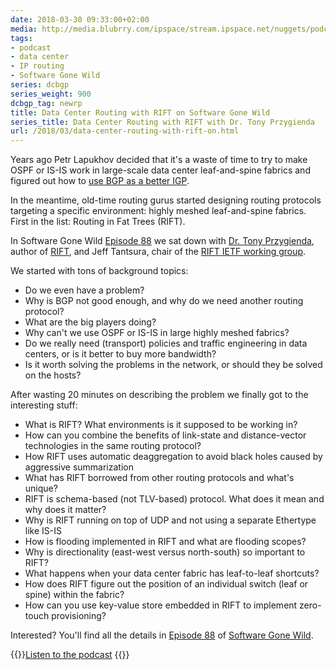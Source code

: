 ```yaml
---
date: 2018-03-30 09:33:00+02:00
media: http://media.blubrry.com/ipspace/stream.ipspace.net/nuggets/podcast/Show_88-RIFT.mp3
tags:
- podcast
- data center
- IP routing
- Software Gone Wild
series: dcbgp
series_weight: 900
dcbgp_tag: newrp
title: Data Center Routing with RIFT on Software Gone Wild
series_title: Data Center Routing with RIFT with Dr. Tony Przygienda
url: /2018/03/data-center-routing-with-rift-on.html
---
```

Years ago Petr Lapukhov decided that it's a waste of time to try to make OSPF or IS-IS work in large-scale data center leaf-and-spine fabrics and figured out how to [use BGP as a better IGP](http://blog.ipspace.net/2016/02/using-bgp-in-data-center-fabrics.html).

In the meantime, old-time routing gurus started designing routing protocols targeting a specific environment: highly meshed leaf-and-spine fabrics. First in the list: Routing in Fat Trees (RIFT).
<!--more-->
In Software Gone Wild [Episode 88](http://media.blubrry.com/ipspace/stream.ipspace.net/nuggets/podcast/Show_88-RIFT.mp3) we sat down with [Dr. Tony Przygienda](https://www.linkedin.com/in/dr-tony-przygienda-018501), author of [RIFT](https://tools.ietf.org/html/draft-przygienda-rift-05), and Jeff Tantsura, chair of the [RIFT IETF working group](https://datatracker.ietf.org/wg/rift/about/).

We started with tons of background topics:

-   Do we even have a problem?
-   Why is BGP not good enough, and why do we need another routing protocol?
-   What are the big players doing?
-   Why can't we use OSPF or IS-IS in large highly meshed fabrics?
-   Do we really need (transport) policies and traffic engineering in data centers, or is it better to buy more bandwidth?
-   Is it worth solving the problems in the network, or should they be solved on the hosts?

After wasting 20 minutes on describing the problem we finally got to the interesting stuff:

-   What is RIFT? What environments is it supposed to be working in?
-   How can you combine the benefits of link-state and distance-vector technologies in the same routing protocol?
-   How RIFT uses automatic deaggregation to avoid black holes caused by aggressive summarization
-   What has RIFT borrowed from other routing protocols and what's unique?
-   RIFT is schema-based (not TLV-based) protocol. What does it mean and why does it matter?
-   Why is RIFT running on top of UDP and not using a separate Ethertype like IS-IS
-   How is flooding implemented in RIFT and what are flooding scopes? 
-   Why is directionality (east-west versus north-south) so important to RIFT?
-   What happens when your data center fabric has leaf-to-leaf shortcuts?
-   How does RIFT figure out the position of an individual switch (leaf or spine) within the fabric?
-   How can you use key-value store embedded in RIFT to implement zero-touch provisioning?

Interested? You'll find all the details in [Episode 88](http://media.blubrry.com/ipspace/stream.ipspace.net/nuggets/podcast/Show_88-RIFT.mp3) of [Software Gone Wild](https://www.ipspace.net/Podcast/Software_Gone_Wild).

{{<jump>}}[Listen to the podcast](http://media.blubrry.com/ipspace/stream.ipspace.net/nuggets/podcast/Show_88-RIFT.mp3)
{{</jump>}}
